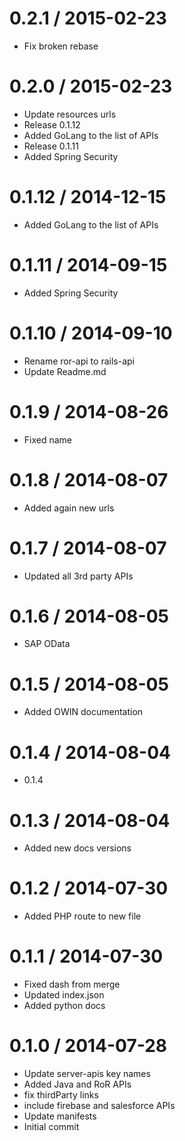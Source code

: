 
0.2.1 / 2015-02-23
==================

  * Fix broken rebase

0.2.0 / 2015-02-23
==================

  * Update resources urls
  * Release 0.1.12
  * Added GoLang to the list of APIs
  * Release 0.1.11
  * Added Spring Security

0.1.12 / 2014-12-15
===================

  * Added GoLang to the list of APIs

0.1.11 / 2014-09-15
===================

  * Added Spring Security

0.1.10 / 2014-09-10
===================

  * Rename ror-api to rails-api
  * Update Readme.md

0.1.9 / 2014-08-26
==================

 * Fixed name

0.1.8 / 2014-08-07
==================

 * Added again new urls

0.1.7 / 2014-08-07
==================

 * Updated all 3rd party APIs

0.1.6 / 2014-08-05
==================

  * SAP OData

0.1.5 / 2014-08-05
==================

 * Added OWIN documentation

0.1.4 / 2014-08-04
==================

 * 0.1.4

0.1.3 / 2014-08-04
==================

 * Added new docs versions

0.1.2 / 2014-07-30
==================

 * Added PHP route to new file

0.1.1 / 2014-07-30
==================

  * Fixed dash from merge
  * Updated index.json
  * Added python docs

0.1.0 / 2014-07-28
==================

  * Update server-apis key names
  * Added Java and RoR APIs
  * fix thirdParty links
  * include firebase and salesforce APIs
  * Update manifests
  * Initial commit
